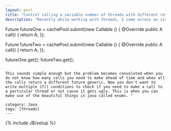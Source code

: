 ```yaml
---
layout: post
title: "Control calling a variable number of threads with different return types"
description: "Recently while working with threads, I came across an issue where I had to make calls to multiple threads without waiting for the reply from the previous thread. So basically make all calls to threads and wait on every thread to join. Why not just do this:
```
Future<T> futureOne = cachePool.submit(new Callable<A> () {
  @Override
  public A call() {
    return A;
  });

Future<T> futureTwo = cachePool.submit(new Callable<A> () {
  @Override
  public A call() {
    return A;
  });

futureOne.get();
futureTwo.get();
```

This sounds simple enough but the problem becomes convoluted when you do not know how many calls you need to make ahead of time and when all the calls return a different future generic. Now you don't want to write multiple if() conditions to check if you need to make a call to a particular thread or not cause it gets ugly. This is when you can make use of the beautiful things in java called enums. "

category: Java
tags: [threads]
---
```

{% include JB/setup %}
